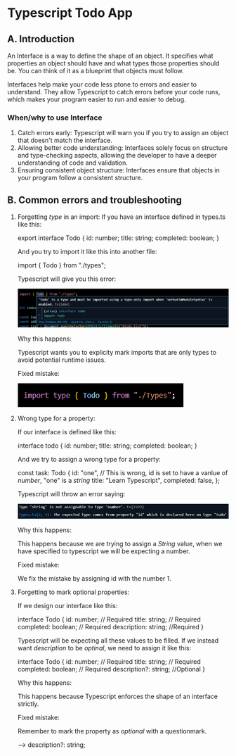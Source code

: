 # Typescript Todo App

## A. Introduction

An Interface is a way to define the shape of an object. It specifies what properties an object should have and what types those properties should be. You can think of it as a blueprint that objects must follow.

Interfaces help make your code less ptone to errors and easier to understand. They allow Typescript to catch errors before your code runs, which makes your program easier to run and easier to debug.

### When/why to use Interface

1. Catch errors early:
   Typescript will warn you if you try to assign an object that doesn't match the interface.
2. Allowing better code understanding:
   Interfaces solely focus on structure and type-checking aspects, allowing the developer to have a deeper understanding of code and validation.
3. Ensuring consistent object structure:
   Interfaces ensure that objects in your program follow a consistent structure.

## B. Common errors and troubleshooting

1. Forgetting _type_ in an import:
   If you have an interface defined in types.ts like this:

   export interface Todo {
   id: number;
   title: string;
   completed: boolean;
   }

   And you try to import it like this into another file:

   import { Todo } from "./types";

   Typescript will give you this error:

   ![type-only import error](<my-todo/src/Screenshot 2025-09-02 102650.png>)

   Why this happens:

   Typescript wants you to explicity mark imports that are only types to avoid potential runtime issues.

   Fixed mistake:

   ![fixed import](<my-todo/src/Screenshot 2025-09-02 103216.png>)

2. Wrong type for a property:

   If our interface is defined like this:

   interface todo {
   id: number;
   title: string;
   completed: boolean;
   }

   And we try to assign a wrong type for a property:

   const task: Todo {
   id: "one", // This is wrong, id is set to have a vanlue of _number_, "one" is a _string_
   title: "Learn Typescript",
   completed: false,
   };

   Typescript will throw an error saying:

   ![error message wnen assigning string value to expected nuumber](my-todo/src/image.png)

   Why this happens:

   This happens because we are trying to assign a _String_ value, when we have specified to typescript we will be expecting a number.

   Fixed mistake:

   We fix the mistake by assigning id with the number 1.

3. Forgetting to mark optional properties:

   If we design our interface like this:

   interface Todo {
   id: number; // Required
   title: string; // Required
   completed: boolean; // Required
   description: string; //Required
   }

   Typescript will be expecting all these values to be filled. If we instead want _description_ to be _optinal_, we need to assign it like this:

   interface Todo {
   id: number; // Required
   title: string; // Required
   completed: boolean; // Required
   description?: string; //Optional
   }

   Why this happens:

   This happens because Typescript enforces the shape of an interface strictly.

   Fixed mistake:

   Remember to mark the property as _optional_ with a questionmark.

   --> description?: string;
